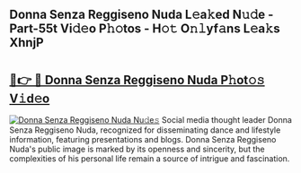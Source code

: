 ## Donna Senza Reggiseno Nuda L𝚎a𝚔ed N𝚞𝚍e - Part-55t Vi𝚍𝚎o P𝚑𝚘tos - H𝚘𝚝 O𝚗𝚕yf𝚊ns L𝚎a𝚔s XhnjP

# <h2><a href="http://kfbhv6w.oniu.top/?m=Donna+Senza+Reggiseno+Nuda">🔗👉 🔴 Donna Senza Reggiseno Nuda P𝚑ot𝚘𝚜 V𝚒d𝚎o</a></h2>

[![Donna Senza Reggiseno Nuda Nu𝚍e𝚜](https://i.imgur.com/0qMVB7G.gif)](http://kfbhv6w.oniu.top/?m=Donna+Senza+Reggiseno+Nuda)
Social media thought leader Donna Senza Reggiseno Nuda, recognized for disseminating dance and lifestyle information, featuring presentations and blogs. Donna Senza Reggiseno Nuda's public image is marked by its openness and sincerity, but the complexities of his personal life remain a source of intrigue and fascination.  
